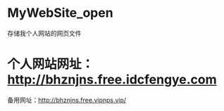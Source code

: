 # MyWebSite_open
存储我个人网站的网页文件
# 个人网站网址：http://bhznjns.free.idcfengye.com
备用网址：http://bhznjns.free.vipnps.vip/
